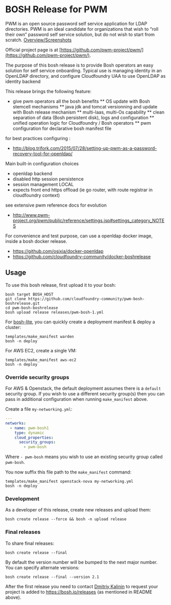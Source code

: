# BOSH Release for PWM

PWM is an open source password self service application for LDAP directories. PWM is an ideal candidate for organizations that wish to “roll their own” password self service solution, but do not wish to start from scratch. [Overview/Screenshots](https://docs.google.com/presentation/d/1LxDXV_iiToJXAzzT9mc1xXO0atVObmRpCame6qXOyxM/pub?slide=id.p8)

Official project page is at [https://github.com/pwm-project/pwm/](https://github.com/pwm-project/pwm/).


The purpose of this bosh release is to provide Bosh operators an easy solution for self service onboarding.
Typical use is managing identity in an OpenLDAP directory, and configure Cloudfoundry UAA to use OpenLDAP as identity backend


This release brings the following feature:
* give pwm operators all the bosh benefits
** OS update with Bosh stemcell mechanisms
** java jdk and tomcat versionning and update with Bosh release mechanism
** multi-Iaas, multi-Os capability
** clean separation of data (Bosh persistent disk), logs and configuration
** unified operation logic for Cloudfoundry / Bosh operators
** pwm configuration for declarative bosh manifest file


for best practices configuring :
* http://blog.trifork.com/2015/07/28/setting-up-pwm-as-a-password-recovery-tool-for-openldap/


Main built-in configuration choices
* openldap backend
* disabled http session persistence
* session management LOCAL
* expects front end https offload (ie go router, with route registrar in cloudfoundry context)

see extensive pwm reference docs for evolution
* http://www.pwm-project.org/pwm/public/reference/settings.jsp#settings_category_NOTES


For convenience and test purpose, can use a openldap docker image, inside a bosh docker release.
* https://github.com/osixia/docker-openldap
* https://github.com/cloudfoundry-community/docker-boshrelease




## Usage

To use this bosh release, first upload it to your bosh:

```
bosh target BOSH_HOST
git clone https://github.com/cloudfoundry-community/pwm-bosh-boshrelease.git
cd pwm-bosh-boshrelease
bosh upload release releases/pwm-bosh-1.yml
```

For [bosh-lite](https://github.com/cloudfoundry/bosh-lite), you can quickly create a deployment manifest & deploy a cluster:

```
templates/make_manifest warden
bosh -n deploy
```

For AWS EC2, create a single VM:

```
templates/make_manifest aws-ec2
bosh -n deploy
```

### Override security groups

For AWS & Openstack, the default deployment assumes there is a `default` security group. If you wish to use a different security group(s) then you can pass in additional configuration when running `make_manifest` above.

Create a file `my-networking.yml`:

``` yaml
---
networks:
  - name: pwm-bosh1
    type: dynamic
    cloud_properties:
      security_groups:
        - pwm-bosh
```

Where `- pwm-bosh` means you wish to use an existing security group called `pwm-bosh`.

You now suffix this file path to the `make_manifest` command:

```
templates/make_manifest openstack-nova my-networking.yml
bosh -n deploy
```

### Development

As a developer of this release, create new releases and upload them:

```
bosh create release --force && bosh -n upload release
```

### Final releases

To share final releases:

```
bosh create release --final
```

By default the version number will be bumped to the next major number. You can specify alternate versions:


```
bosh create release --final --version 2.1
```

After the first release you need to contact [Dmitriy Kalinin](mailto://dkalinin@pivotal.io) to request your project is added to https://bosh.io/releases (as mentioned in README above).

